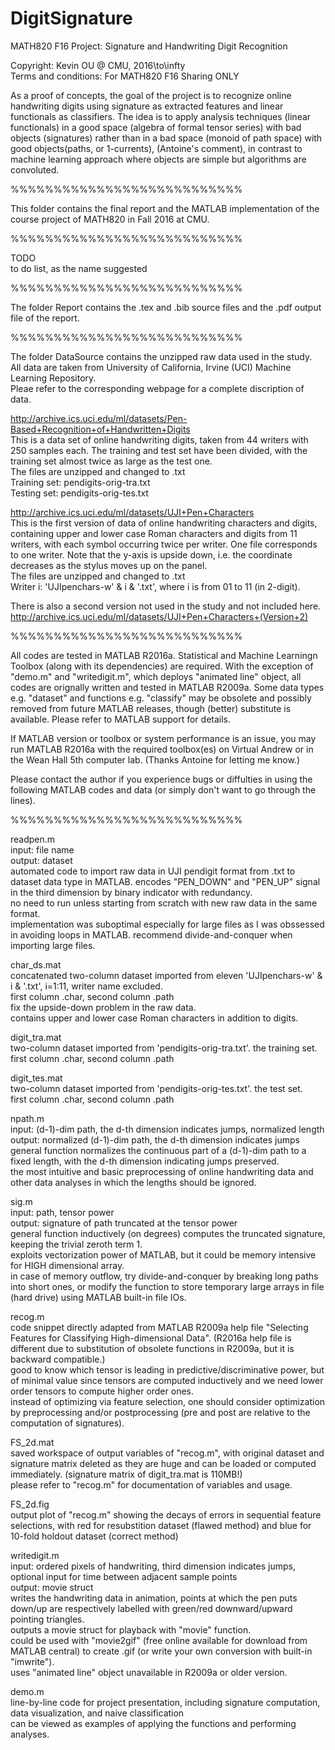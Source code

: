 # DigitSignature
MATH820 F16 Project: Signature and Handwriting Digit Recognition  

Copyright: Kevin OU @ CMU, 2016\to\infty  
Terms and conditions: For MATH820 F16 Sharing ONLY


As a proof of concepts, the goal of the project is to recognize online handwriting digits using signature as extracted features and linear functionals as classifiers. The idea is to apply analysis techniques (linear functionals) in a good space (algebra of formal tensor series) with bad objects (signatures) rather than in a bad space (monoid of path space) with good objects(paths, or 1-currents), (Antoine's comment), in contrast to machine learning approach where objects are simple but algorithms are convoluted.  

%%%%%%%%%%%%%%%%%%%%%%%%%%%  


This folder contains the final report and the MATLAB implementation of the course project of MATH820 in Fall 2016 at CMU.  

%%%%%%%%%%%%%%%%%%%%%%%%%%%  

TODO  
to do list, as the name suggested  

%%%%%%%%%%%%%%%%%%%%%%%%%%%  

The folder Report contains the .tex and .bib source files and the .pdf output file of the report.  

%%%%%%%%%%%%%%%%%%%%%%%%%%%  

The folder DataSource contains the unzipped raw data used in the study.  
All data are taken from University of California, Irvine (UCI) Machine Learning Repository.  
Pleae refer to the corresponding webpage for a complete discription of data.  

http://archive.ics.uci.edu/ml/datasets/Pen-Based+Recognition+of+Handwritten+Digits  
This is a data set of online handwriting digits, taken from 44 writers with 250 samples each. The training and test set have been divided, with the training set almost twice as large as the test one.  
The files are unzipped and changed to .txt  
Training set: pendigits-orig-tra.txt  
Testing set: pendigits-orig-tes.txt  

http://archive.ics.uci.edu/ml/datasets/UJI+Pen+Characters  
This is the first version of data of online handwriting characters and digits, containing upper and lower case Roman characters and digits from 11 writers, with each symbol occurring twice per writer. One file corresponds to one writer. Note that the y-axis is upside down, i.e. the coordinate decreases as the stylus moves up on the panel.  
The files are unzipped and changed to .txt  
Writer i: 'UJIpenchars-w' & i & '.txt', where i is from 01 to 11 (in 2-digit).  

There is also a second version not used in the study and not included here.  
http://archive.ics.uci.edu/ml/datasets/UJI+Pen+Characters+(Version+2)  

%%%%%%%%%%%%%%%%%%%%%%%%%%%  

All codes are tested in MATLAB R2016a. Statistical and Machine Learningn Toolbox (along with its dependencies) are required. With the exception of "demo.m" and "writedigit.m", which deploys "animated line" object, all codes are orignally written and tested in MATLAB R2009a. Some data types e.g. "dataset" and functions e.g. "classify" may be obsolete and possibly removed from future MATLAB releases, though (better) substitute is available. Please refer to MATLAB support for details.  

If MATLAB version or toolbox or system performance is an issue, you may run MATLAB R2016a with the required toolbox(es) on Virtual Andrew or in the Wean Hall 5th computer lab. (Thanks Antoine for letting me know.)  

Please contact the author if you experience bugs or diffulties in using the following MATLAB codes and data (or simply don't want to go through the lines).  

%%%%%%%%%%%%%%%%%%%%%%%%%%%  

readpen.m  
input: file name  
output: dataset  
automated code to import raw data in UJI pendigit format from .txt to dataset data type in MATLAB. encodes "PEN_DOWN" and "PEN_UP" signal in the third dimension by binary indicator with redundancy.  
no need to run unless starting from scratch with new raw data in the same format.  
implementation was suboptimal especially for large files as I was obssessed in avoiding loops in MATLAB. recommend divide-and-conquer when importing large files.  


char_ds.mat  
concatenated two-column dataset imported from eleven 'UJIpenchars-w' & i & '.txt', i=1:11, writer name excluded.  
first column .char, second column .path  
fix the upside-down problem in the raw data.  
contains upper and lower case Roman characters in addition to digits.  


digit_tra.mat  
two-column dataset imported from 'pendigits-orig-tra.txt'. the training set.  
first column .char, second column .path  


digit_tes.mat  
two-column dataset imported from 'pendigits-orig-tes.txt'. the test set.  
first column .char, second column .path  


npath.m  
input: (d-1)-dim path, the d-th dimension indicates jumps, normalized length  
output: normalized (d-1)-dim path, the d-th dimension indicates jumps  
general function normalizes the continuous part of a (d-1)-dim path to a fixed length, with the d-th dimension indicating jumps preserved.  
the most intuitive and basic preprocessing of online handwriting data and other data analyses in which the lengths should be ignored.  


sig.m  
input: path, tensor power  
output: signature of path truncated at the tensor power  
general function inductively (on degrees) computes the truncated signature, keeping the trivial zeroth term 1.  
exploits vectorization power of MATLAB, but it could be memory intensive for HIGH dimensional array.  
in case of memory outflow, try divide-and-conquer by breaking long paths into short ones, or modify the function to store temporary large arrays in file (hard drive) using MATLAB built-in file IOs.  


recog.m  
code snippet directly adapted from MATLAB R2009a help file "Selecting Features for Classifying High-dimensional Data". (R2016a help file is different due to substitution of obsolete functions in R2009a, but it is backward compatible.)  
good to know which tensor is leading in predictive/discriminative power, but of minimal value since tensors are computed inductively and we need lower order tensors to compute higher order ones.  
instead of optimizing via feature selection, one should consider optimization by preprocessing and/or postprocessing (pre and post are relative to the computation of signatures).  


FS_2d.mat  
saved workspace of output variables of "recog.m", with original dataset and signature matrix deleted as they are huge and can be loaded or computed immediately. (signature matrix of digit_tra.mat is 110MB!)  
please refer to "recog.m" for documentation of variables and usage.  


FS_2d.fig  
output plot of "recog.m" showing the decays of errors in sequential feature selections, with red for resubstition dataset (flawed method) and blue for 10-fold holdout dataset (correct method)  


writedigit.m  
input: ordered pixels of handwriting, third dimension indicates jumps, optional input for time between adjacent sample points  
output: movie struct  
writes the handwriting data in animation, points at which the pen puts down/up are respectively labelled with green/red downward/upward pointing triangles.  
outputs a movie struct for playback with "movie" function.  
could be used with "movie2gif" (free online available for download from MATLAB central) to create .gif (or write your own conversion with built-in "imwrite").  
uses "animated line" object unavailable in R2009a or older version.  

demo.m  
line-by-line code for project presentation, including signature computation, data visualization, and naive classification  
can be viewed as examples of applying the functions and performing analyses.  
